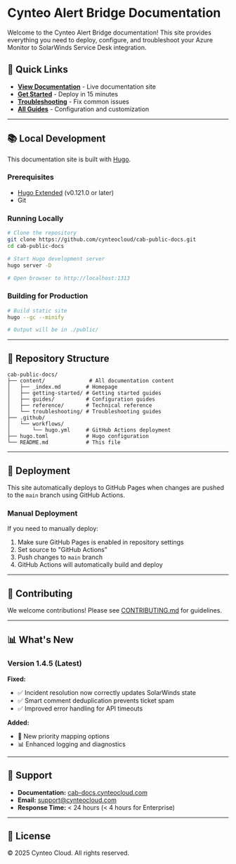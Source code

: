 # Cynteo Alert Bridge Documentation

Welcome to the Cynteo Alert Bridge documentation! This site provides everything you need to deploy, configure, and troubleshoot your Azure Monitor to SolarWinds Service Desk integration.

## 🚀 Quick Links

- **[View Documentation](https://cynteocloud.github.io/cab-public-docs/)** - Live documentation site
- **[Get Started](./content/getting-started/quickstart)** - Deploy in 15 minutes
- **[Troubleshooting](./content/troubleshooting/common-issues)** - Fix common issues
- **[All Guides](./content/guides/)** - Configuration and customization

---

## 📚 Local Development

This documentation site is built with [Hugo](https://gohugo.io/).

### Prerequisites

- [Hugo Extended](https://gohugo.io/installation/) (v0.121.0 or later)
- Git

### Running Locally

```bash
# Clone the repository
git clone https://github.com/cynteocloud/cab-public-docs.git
cd cab-public-docs

# Start Hugo development server
hugo server -D

# Open browser to http://localhost:1313
```

### Building for Production

```bash
# Build static site
hugo --gc --minify

# Output will be in ./public/
```

---

## 📂 Repository Structure

```
cab-public-docs/
├── content/              # All documentation content
│   ├── _index.md        # Homepage
│   ├── getting-started/ # Getting started guides
│   ├── guides/          # Configuration guides
│   ├── reference/       # Technical reference
│   └── troubleshooting/ # Troubleshooting guides
├── .github/
│   └── workflows/
│       └── hugo.yml     # GitHub Actions deployment
├── hugo.toml            # Hugo configuration
└── README.md            # This file
```

---

## 🚀 Deployment

This site automatically deploys to GitHub Pages when changes are pushed to the `main` branch using GitHub Actions.

### Manual Deployment

If you need to manually deploy:

1. Make sure GitHub Pages is enabled in repository settings
2. Set source to "GitHub Actions"
3. Push changes to `main` branch
4. GitHub Actions will automatically build and deploy

---

## 📝 Contributing

We welcome contributions! Please see [CONTRIBUTING.md](./CONTRIBUTING.md) for guidelines.

---

## 📊 What's New

### Version 1.4.5 (Latest)

**Fixed:**
- ✅ Incident resolution now correctly updates SolarWinds state
- ✅ Smart comment deduplication prevents ticket spam
- ✅ Improved error handling for API timeouts

**Added:**
- 🎯 New priority mapping options
- 📊 Enhanced logging and diagnostics

---

## 💬 Support

- **Documentation:** [cab-docs.cynteocloud.com](https://cab-docs.cynteocloud.com)
- **Email:** support@cynteocloud.com
- **Response Time:** < 24 hours (< 4 hours for Enterprise)

---

## 📄 License

© 2025 Cynteo Cloud. All rights reserved.
